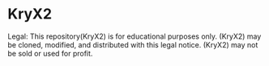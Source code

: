 # KryX2
Legal:
This repository(KryX2) is for educational purposes only. (KryX2) may be cloned, modified, and distributed with this legal notice. (KryX2) may not be sold or used for profit.
